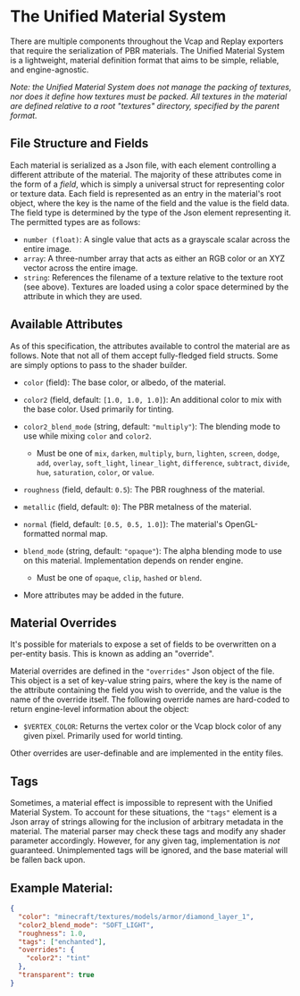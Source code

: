 # The Unified Material System

There are multiple components throughout the Vcap and Replay exporters that require the serialization of PBR materials. The Unified Material System is a lightweight, material definition format that aims to be simple, reliable, and engine-agnostic.

*Note: the Unified Material System does not manage the packing of textures, nor does it define how textures must be packed. All textures in the material are defined relative to a root "textures" directory, specified by the parent format.*

## File Structure and Fields

Each material is serialized as a Json file, with each element controlling a different attribute of the material. The majority of these attributes come in the form of a *field*, which is simply a universal struct for representing color or texture data. Each field is represented as an entry in the material's root object, where the key is the name of the field and the value is the field data. The field type is determined by the type of the Json element representing it. The permitted types are as follows:

- `number (float)`: A single value that acts as a grayscale scalar across the entire image.
- `array`: A three-number array that acts as either an RGB color or an XYZ vector across the entire image.
- `string`: References the filename of a texture relative to the texture root (see above). Textures are loaded using a color space determined by the attribute in which they are used.

## Available Attributes

As of this specification, the attributes available to control the material are as follows. Note that not all of them accept fully-fledged field structs. Some are simply options to pass to the shader builder.

- `color` (field): The base color, or albedo, of the material.

- `color2` (field, default: `[1.0, 1.0, 1.0]`): An additional color to mix with the base color. Used primarily for tinting.

- `color2_blend_mode` (string, default: `"multiply"`): The blending mode to use while mixing `color` and `color2`. 
  
  - Must be one of `mix`, `darken`, `multiply`, `burn`, `lighten`, `screen`, `dodge`, `add`, `overlay`, `soft_light`, `linear_light`, `difference`, `subtract`, `divide`, `hue`, `saturation`, `color`, or `value`.

- `roughness` (field, default: `0.5`): The PBR roughness of the material.

- `metallic` (field, default: `0`): The PBR metalness of the material.

- `normal` (field, default: `[0.5, 0.5, 1.0]`): The material's OpenGL-formatted normal map.

- `blend_mode` (string, default: `"opaque"`): The alpha blending mode to use on this material. Implementation depends on render engine.
  
  - Must be one of `opaque`, `clip`, `hashed` or `blend`.

- More attributes may be added in the future.

## Material Overrides

It's possible for materials to expose a set of fields to be overwritten on a per-entity basis. This is known as adding an "override".

Material overrides are defined in the `"overrides"` Json object of the file. This object is a set of key-value string pairs, where the key is the name of the attribute containing the field you wish to override, and the value is the name of the override itself. The following override names are hard-coded to return engine-level information about the object:

- `$VERTEX_COLOR`: Returns the vertex color or the Vcap block color of any given pixel. Primarily used for world tinting.

Other overrides are user-definable and are implemented in the entity files.

## Tags

Sometimes, a material effect is impossible to represent with the Unified Material System. To account for these situations, the `"tags"` element is a Json array of strings allowing for the inclusion of arbitrary metadata in the material. The material parser may check these tags and modify any shader parameter accordingly. However, for any given tag, implementation is *not* guaranteed. Unimplemented tags will be ignored, and the base material will be fallen back upon.

## Example Material:

```json
{
  "color": "minecraft/textures/models/armor/diamond_layer_1",
  "color2_blend_mode": "SOFT_LIGHT",
  "roughness": 1.0,
  "tags": ["enchanted"],
  "overrides": {
    "color2": "tint"
  },
  "transparent": true
}
```
